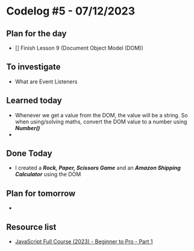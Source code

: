 # Codelog #5 - 07/12/2023



## Plan for the day
- [] Finish Lesson 9 (Document Object Model (DOM))
 


## To investigate
- What are Event Listeners



## Learned today
- Whenever we get a value from the DOM, the value will be a string. So when using/solving maths, convert the DOM value to a number using ***Number()***
-  


## Done Today
- I created a ***Rock, Paper, Scissors Game*** and an ***Amazon Shipping Calculator*** using the DOM



## Plan for tomorrow
- 


## Resource list
- [JavaScript Full Course (2023) - Beginner to Pro - Part 1](https://www.youtube.com/watch?v=SBmSRK3feww&list=PLghkhsW32AScslc5-k7f9A7cOFJI6gZbv&index=9)
